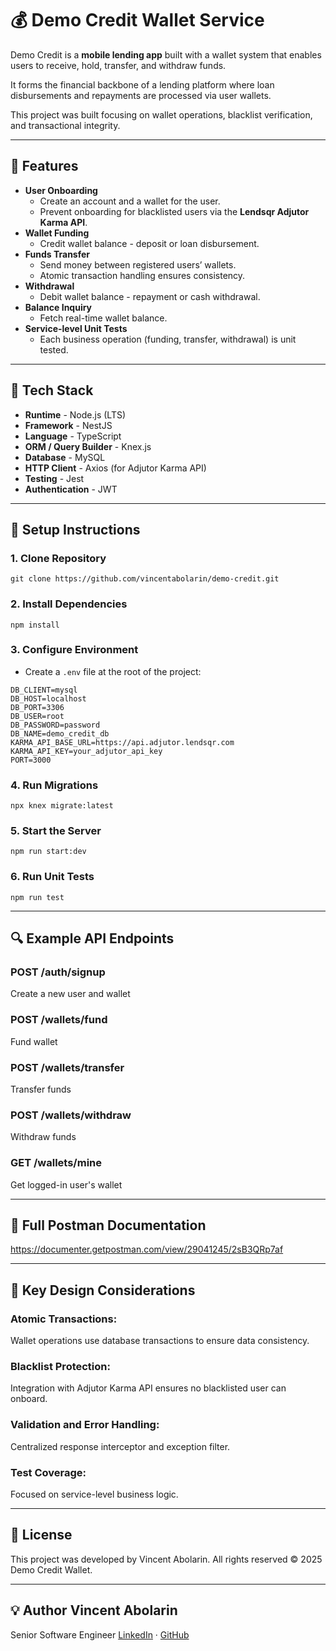 # 💰 Demo Credit Wallet Service

Demo Credit is a **mobile lending app** built with a wallet system that enables users to receive, hold, transfer, and withdraw funds.

It forms the financial backbone of a lending platform where loan disbursements and repayments are processed via user wallets.

This project was built focusing on wallet operations, blacklist verification, and transactional integrity.

---

## 🚀 Features

- **User Onboarding**
  - Create an account and a wallet for the user.
  - Prevent onboarding for blacklisted users via the **Lendsqr Adjutor Karma API**.
- **Wallet Funding**
  - Credit wallet balance - deposit or loan disbursement.
- **Funds Transfer**
  - Send money between registered users’ wallets.
  - Atomic transaction handling ensures consistency.
- **Withdrawal**
  - Debit wallet balance - repayment or cash withdrawal.
- **Balance Inquiry**
  - Fetch real-time wallet balance.
- **Service-level Unit Tests**
  - Each business operation (funding, transfer, withdrawal) is unit tested.

---

## 🧱 Tech Stack

- **Runtime** - Node.js (LTS)
- **Framework** - NestJS
- **Language** - TypeScript
- **ORM / Query Builder** - Knex.js
- **Database** - MySQL
- **HTTP Client** - Axios (for Adjutor Karma API)
- **Testing** - Jest
- **Authentication** - JWT

---

## 🔌 Setup Instructions

### 1. Clone Repository

`git clone https://github.com/vincentabolarin/demo-credit.git`

### 2. Install Dependencies

`npm install`

### 3. Configure Environment

- Create a `.env` file at the root of the project:

```
DB_CLIENT=mysql
DB_HOST=localhost
DB_PORT=3306
DB_USER=root
DB_PASSWORD=password
DB_NAME=demo_credit_db
KARMA_API_BASE_URL=https://api.adjutor.lendsqr.com
KARMA_API_KEY=your_adjutor_api_key
PORT=3000
```

### 4. Run Migrations

`npx knex migrate:latest`

### 5. Start the Server

`npm run start:dev`

### 6. Run Unit Tests

`npm run test`

---

## 🔍 Example API Endpoints

### POST /auth/signup

Create a new user and wallet

### POST /wallets/fund

Fund wallet

### POST /wallets/transfer

Transfer funds

### POST /wallets/withdraw

Withdraw funds

### GET /wallets/mine

Get logged-in user's wallet

---

## 📃 Full Postman Documentation

https://documenter.getpostman.com/view/29041245/2sB3QRp7af

---

## 🧠 Key Design Considerations

### Atomic Transactions:

Wallet operations use database transactions to ensure data consistency.

### Blacklist Protection:

Integration with Adjutor Karma API ensures no blacklisted user can onboard.

### Validation and Error Handling:

Centralized response interceptor and exception filter.

### Test Coverage:

Focused on service-level business logic.

---

## 🧾 License

This project was developed by Vincent Abolarin.
All rights reserved © 2025
Demo Credit Wallet.

---

## 💡 Author Vincent Abolarin

Senior Software Engineer
[LinkedIn](https://www.linkedin.com/in/vincentabolarin) · [GitHub](https://www.github.com/vincentabolarin)
